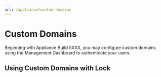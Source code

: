 ```yaml
---
url: /appliance/custom-domains
---
```


# Custom Domains

Beginning with Appliance Build 5XXX, you may configure custom domains using the Management Dashboard to authenticate your users.

## Using Custom Domains with Lock
